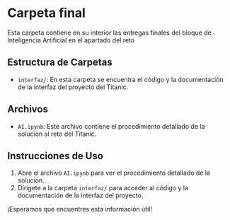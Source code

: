 # Carpeta final

Esta carpeta contiene en su interior las entregas finales del bloque de Inteligencia Artificial en el apartado del reto

## Estructura de Carpetas

- `interfaz/`: En esta carpeta se encuentra el código y la documentación de la interfaz del proyecto del Titanic.

## Archivos

- `AI.ipynb`: Este archivo contiene el procedimiento detallado de la solución al reto del Titanic.

## Instrucciones de Uso

1. Abre el archivo `AI.ipynb` para ver el procedimiento detallado de la solución.
2. Dirígete a la carpeta `interfaz/` para acceder al código y la documentación de la interfaz del proyecto.

¡Esperamos que encuentres esta información útil!
